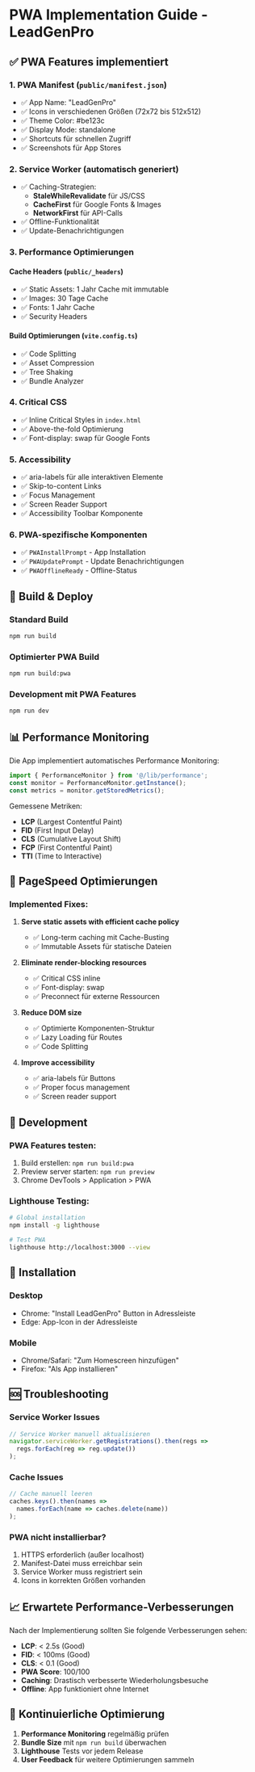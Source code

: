 # PWA Implementation Guide - LeadGenPro

## ✅ PWA Features implementiert

### 1. PWA Manifest (`public/manifest.json`)
- ✅ App Name: "LeadGenPro"
- ✅ Icons in verschiedenen Größen (72x72 bis 512x512)
- ✅ Theme Color: #be123c
- ✅ Display Mode: standalone
- ✅ Shortcuts für schnellen Zugriff
- ✅ Screenshots für App Stores

### 2. Service Worker (automatisch generiert)
- ✅ Caching-Strategien:
  - **StaleWhileRevalidate** für JS/CSS
  - **CacheFirst** für Google Fonts & Images  
  - **NetworkFirst** für API-Calls
- ✅ Offline-Funktionalität
- ✅ Update-Benachrichtigungen

### 3. Performance Optimierungen

#### Cache Headers (`public/_headers`)
- ✅ Static Assets: 1 Jahr Cache mit immutable
- ✅ Images: 30 Tage Cache
- ✅ Fonts: 1 Jahr Cache
- ✅ Security Headers

#### Build Optimierungen (`vite.config.ts`)
- ✅ Code Splitting
- ✅ Asset Compression
- ✅ Tree Shaking
- ✅ Bundle Analyzer

### 4. Critical CSS
- ✅ Inline Critical Styles in `index.html`
- ✅ Above-the-fold Optimierung
- ✅ Font-display: swap für Google Fonts

### 5. Accessibility
- ✅ aria-labels für alle interaktiven Elemente
- ✅ Skip-to-content Links
- ✅ Focus Management
- ✅ Screen Reader Support
- ✅ Accessibility Toolbar Komponente

### 6. PWA-spezifische Komponenten
- ✅ `PWAInstallPrompt` - App Installation
- ✅ `PWAUpdatePrompt` - Update Benachrichtigungen
- ✅ `PWAOfflineReady` - Offline-Status

## 🚀 Build & Deploy

### Standard Build
```bash
npm run build
```

### Optimierter PWA Build
```bash
npm run build:pwa
```

### Development mit PWA Features
```bash
npm run dev
```

## 📊 Performance Monitoring

Die App implementiert automatisches Performance Monitoring:

```typescript
import { PerformanceMonitor } from '@/lib/performance';
const monitor = PerformanceMonitor.getInstance();
const metrics = monitor.getStoredMetrics();
```

Gemessene Metriken:
- **LCP** (Largest Contentful Paint)
- **FID** (First Input Delay)  
- **CLS** (Cumulative Layout Shift)
- **FCP** (First Contentful Paint)
- **TTI** (Time to Interactive)

## 🎯 PageSpeed Optimierungen

### Implemented Fixes:
1. **Serve static assets with efficient cache policy**
   - ✅ Long-term caching mit Cache-Busting
   - ✅ Immutable Assets für statische Dateien

2. **Eliminate render-blocking resources**
   - ✅ Critical CSS inline
   - ✅ Font-display: swap
   - ✅ Preconnect für externe Ressourcen

3. **Reduce DOM size**
   - ✅ Optimierte Komponenten-Struktur
   - ✅ Lazy Loading für Routes
   - ✅ Code Splitting

4. **Improve accessibility**
   - ✅ aria-labels für Buttons
   - ✅ Proper focus management
   - ✅ Screen reader support

## 🔧 Development

### PWA Features testen:
1. Build erstellen: `npm run build:pwa`
2. Preview server starten: `npm run preview`
3. Chrome DevTools > Application > PWA

### Lighthouse Testing:
```bash
# Global installation
npm install -g lighthouse

# Test PWA
lighthouse http://localhost:3000 --view
```

## 📱 Installation

### Desktop
- Chrome: "Install LeadGenPro" Button in Adressleiste
- Edge: App-Icon in der Adressleiste

### Mobile
- Chrome/Safari: "Zum Homescreen hinzufügen"
- Firefox: "Als App installieren"

## 🆘 Troubleshooting

### Service Worker Issues
```javascript
// Service Worker manuell aktualisieren
navigator.serviceWorker.getRegistrations().then(regs => 
  regs.forEach(reg => reg.update())
);
```

### Cache Issues
```javascript
// Cache manuell leeren
caches.keys().then(names => 
  names.forEach(name => caches.delete(name))
);
```

### PWA nicht installierbar?
1. HTTPS erforderlich (außer localhost)
2. Manifest-Datei muss erreichbar sein
3. Service Worker muss registriert sein
4. Icons in korrekten Größen vorhanden

## 📈 Erwartete Performance-Verbesserungen

Nach der Implementierung sollten Sie folgende Verbesserungen sehen:

- **LCP**: < 2.5s (Good)
- **FID**: < 100ms (Good)  
- **CLS**: < 0.1 (Good)
- **PWA Score**: 100/100
- **Caching**: Drastisch verbesserte Wiederholungsbesuche
- **Offline**: App funktioniert ohne Internet

## 🔄 Kontinuierliche Optimierung

1. **Performance Monitoring** regelmäßig prüfen
2. **Bundle Size** mit `npm run build` überwachen
3. **Lighthouse** Tests vor jedem Release
4. **User Feedback** für weitere Optimierungen sammeln
